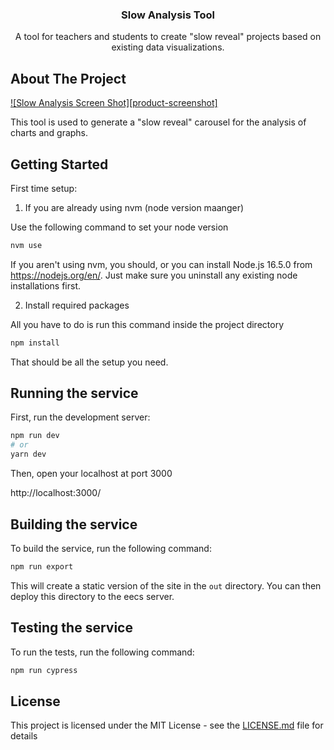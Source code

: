 <div align="center">
    <h3 align="center">Slow Analysis Tool</h3>
    <p align="center">
    A tool for teachers and students to create "slow reveal" projects based on existing data visualizations.
    </p>
</div>

## About The Project

[![Slow Analysis Screen Shot][product-screenshot]](https://web.eecs.umich.edu/~mjguz/slow-analysis/)

This tool is used to generate a "slow reveal" carousel for the analysis of charts and graphs. 

## Getting Started

First time setup:

1. If you are already using nvm (node version maanger)

Use the following command to set your node version

```bash
nvm use
```

If you aren't using nvm, you should, or you can install Node.js 16.5.0 from https://nodejs.org/en/. Just make sure you uninstall any existing node installations first.

2. Install required packages

All you have to do is run this command inside the project directory

```bash
npm install
```

That should be all the setup you need.

## Running the service

First, run the development server:

```bash
npm run dev
# or
yarn dev
```

Then, open your localhost at port 3000

http://localhost:3000/

##  Building the service

To build the service, run the following command:

```bash
npm run export
```

This will create a static version of the site in the `out` directory. You can then deploy this directory to the eecs server.

## Testing the service

To run the tests, run the following command:

```bash
npm run cypress
```

## License

This project is licensed under the MIT License - see the [LICENSE.md](LICENSE.md) file for details


[project-screenshot]: images/screenshot.png